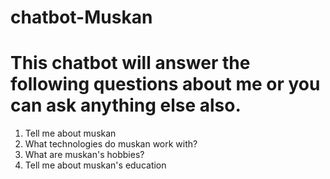 # chatbot-Muskan
# This chatbot will answer the following questions about me or you can ask anything else also.
1. Tell me about muskan
2. What technologies do muskan work with?
3. What are muskan's hobbies?
4. Tell me about muskan's education
